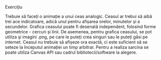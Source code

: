 Exerciţiu

Trebuie să faceți o animație a unui ceas analogic. Ceasul ar trebui să aibă trei ace indicatoare, adică unul pentru afișarea orelor, minutelor și a secundelor. Grafica ceasului poate fi desenată independent, folosind forme geometrice - cercuri și linii. De asemenea, pentru grafica ceasului, se pot utiliza şi imagini .png, pe care le puteți crea singuri sau le puteți găsi pe internet. Ceasul nu trebuie să afișeze ora exactă, ci este suficient să se seteze la începutul animației un timp arbitrar. Pentru a realiza sarcina se poate utiliza Canvas API sau cadrul bibliotecii/software la alegere.